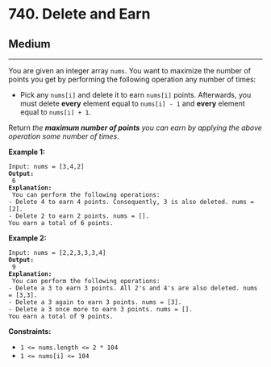 # 740. Delete and Earn

## Medium

***

You are given an integer array `nums`. You want to maximize the number of points you get by performing the following operation any number of times:

* Pick any `nums[i]` and delete it to earn `nums[i]` points. Afterwards, you must delete **every** element equal to `nums[i] - 1` and **every** element equal to `nums[i] + 1`.

Return _the **maximum number of points** you can earn by applying the above operation some number of times_.

&#x20;

**Example 1:**

<pre><code>Input: nums = [3,4,2]
<strong>Output:
</strong> 6
<strong>Explanation:
</strong> You can perform the following operations:
- Delete 4 to earn 4 points. Consequently, 3 is also deleted. nums = [2].
- Delete 2 to earn 2 points. nums = [].
You earn a total of 6 points.</code></pre>

**Example 2:**

<pre><code>Input: nums = [2,2,3,3,3,4]
<strong>Output:
</strong> 9
<strong>Explanation:
</strong> You can perform the following operations:
- Delete a 3 to earn 3 points. All 2's and 4's are also deleted. nums = [3,3].
- Delete a 3 again to earn 3 points. nums = [3].
- Delete a 3 once more to earn 3 points. nums = [].
You earn a total of 9 points.</code></pre>

&#x20;

**Constraints:**

* `1 <= nums.length <= 2 * 104`
* `1 <= nums[i] <= 104`
